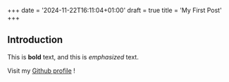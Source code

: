 +++
date = '2024-11-22T16:11:04+01:00'
draft = true
title = 'My First Post'
+++
## Introduction

This is **bold** text, and this is *emphasized* text.

Visit my [Github profile](https://github.com/D14rn) !